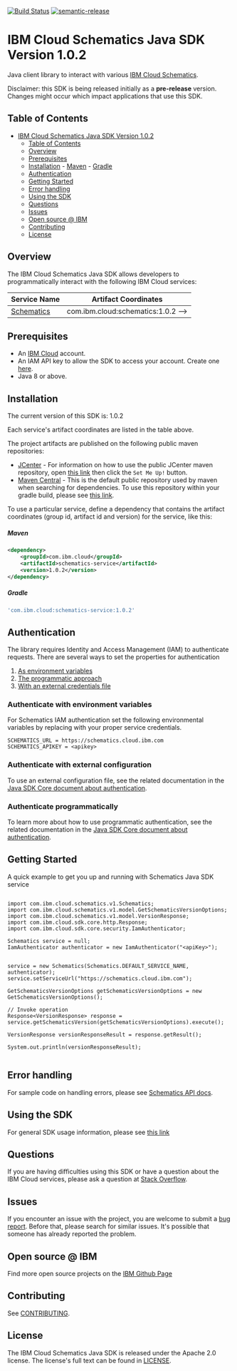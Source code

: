 [![Build Status](https://travis-ci.com/IBM/schematics-java-sdk.svg?branch=main)](https://travis-ci.com/IBM/schematics-java-sdk)
[![semantic-release](https://img.shields.io/badge/%20%20%F0%9F%93%A6%F0%9F%9A%80-semantic--release-e10079.svg)](https://github.com/semantic-release/semantic-release)

# IBM Cloud Schematics Java SDK Version 1.0.2
Java client library to interact with various [IBM Cloud Schematics](https://cloud.ibm.com/apidocs?category=schematics).

Disclaimer: this SDK is being released initially as a **pre-release** version.
Changes might occur which impact applications that use this SDK.

## Table of Contents

<!--
  The TOC below is generated using the `markdown-toc` node package.

      https://github.com/jonschlinkert/markdown-toc

  You should regenerate the TOC after making changes to this file.

      npx markdown-toc --maxdepth 4 -i README.md
  -->

<!-- toc -->

- [IBM Cloud Schematics Java SDK Version 1.0.2](#ibm-cloud-schematics-java-sdk-version-100)
  - [Table of Contents](#table-of-contents)
  - [Overview](#overview)
  - [Prerequisites](#prerequisites)
  - [Installation](#installation)
        - [Maven](#maven)
        - [Gradle](#gradle)
  - [Authentication](#authentication)
  - [Getting Started](#getting-started)
  - [Error handling](#error-handling)
  - [Using the SDK](#using-the-sdk)
  - [Questions](#questions)
  - [Issues](#issues)
  - [Open source @ IBM](#open-source--ibm)
  - [Contributing](#contributing)
  - [License](#license)

<!-- tocstop -->

## Overview

The IBM Cloud Schematics Java SDK allows developers to programmatically interact with the following IBM Cloud services:

Service Name | Artifact Coordinates
--- | ---
[Schematics](https://cloud.ibm.com/apidocs/schematics) | com.ibm.cloud:schematics:1.0.2 -->

## Prerequisites

[ibm-cloud-onboarding]: https://cloud.ibm.com/registration

* An [IBM Cloud][ibm-cloud-onboarding] account.
* An IAM API key to allow the SDK to access your account. Create one [here](https://cloud.ibm.com/iam/apikeys).
* Java 8 or above.

## Installation
The current version of this SDK is: 1.0.2

Each service's artifact coordinates are listed in the table above.

The project artifacts are published on the following public maven repositories:
- [JCenter](https://bintray.com/bintray/jcenter) - For information on how to use the
public JCenter maven repository, open [this link](https://bintray.com/bintray/jcenter)
then click the `Set Me Up!` button.
- [Maven Central](https://repo1.maven.org/maven2/) - This is the default public repository
used by maven when searching for dependencies.  To use this repository within your
gradle build, please see
[this link](https://docs.gradle.org/current/userguide/declaring_repositories.html).

To use a particular service, define a dependency that contains the
artifact coordinates (group id, artifact id and version) for the service, like this:

##### Maven

```xml
<dependency>
    <groupId>com.ibm.cloud</groupId>
    <artifactId>schematics-service</artifactId>
    <version>1.0.2</version>
</dependency>
```

##### Gradle
```gradle
'com.ibm.cloud:schematics-service:1.0.2'
```

## Authentication

The library requires Identity and Access Management (IAM) to authenticate requests. There are several ways to set the properties for authentication

1. [As environment variables](#authenticate-with-environment-variables)
2. [The programmatic approach](#authenticate-programmatically)
3. [With an external credentials file](#authenticate-with-external-configuration)

### Authenticate with environment variables

For Schematics IAM authentication set the following environmental variables by replacing <apikey> with your proper service credentials. 

```
SCHEMATICS_URL = https://schematics.cloud.ibm.com
SCHEMATICS_APIKEY = <apikey>
```

### Authenticate with external configuration

To use an external configuration file, see the related documentation in the [Java SDK Core document about authentication](https://github.com/IBM/ibm-cloud-sdk-common/blob/master/README.md).

### Authenticate programmatically

To learn more about how to use programmatic authentication, see the related documentation in the [Java SDK Core document about authentication](https://github.com/IBM/ibm-cloud-sdk-common/blob/master/README.md).

## Getting Started

A quick example to get you up and running with Schematics Java SDK service

```

import com.ibm.cloud.schematics.v1.Schematics;
import com.ibm.cloud.schematics.v1.model.GetSchematicsVersionOptions;
import com.ibm.cloud.schematics.v1.model.VersionResponse;
import com.ibm.cloud.sdk.core.http.Response;
import com.ibm.cloud.sdk.core.security.IamAuthenticator;

Schematics service = null;
IamAuthenticator authenticator = new IamAuthenticator("<apiKey>");


service = new Schematics(Schematics.DEFAULT_SERVICE_NAME, authenticator);
service.setServiceUrl("https://schematics.cloud.ibm.com");

GetSchematicsVersionOptions getSchematicsVersionOptions = new GetSchematicsVersionOptions();

// Invoke operation
Response<VersionResponse> response = service.getSchematicsVersion(getSchematicsVersionOptions).execute();

VersionResponse versionResponseResult = response.getResult();

System.out.println(versionResponseResult);


```

## Error handling

For sample code on handling errors, please see [Schematics API docs](https://cloud.ibm.com/apidocs/schematics#error-handling).

## Using the SDK
For general SDK usage information, please see [this link](https://github.com/IBM/ibm-cloud-sdk-common/blob/master/README.md)

## Questions

If you are having difficulties using this SDK or have a question about the IBM Cloud services,
please ask a question at
[Stack Overflow](http://stackoverflow.com/questions/ask?tags=ibm-cloud).

## Issues
If you encounter an issue with the project, you are welcome to submit a
[bug report](https://github.com/IBM/schematics-java-sdk/issues).
Before that, please search for similar issues. It's possible that someone has already reported the problem.

## Open source @ IBM
Find more open source projects on the [IBM Github Page](http://ibm.github.io/)

## Contributing
See [CONTRIBUTING](CONTRIBUTING.md).

## License

The IBM Cloud Schematics Java SDK is released under the Apache 2.0 license.
The license's full text can be found in [LICENSE](LICENSE).
